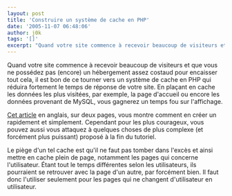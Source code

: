 ```yaml
---
layout: post
title: 'Construire un système de cache en PHP'
date: '2005-11-07 06:48:06'
author: j0k
tags: '[]'
excerpt: "Quand votre site commence à recevoir beaucoup de visiteurs et que vous ne possédez pas (encore) un hébergement assez costaud pour encaisser tout cela, il est bon de ce tourner vers un système de cache en PHP qui réduira fortement le temps de réponse de votre site.     \nEn plaçant en cache les données les plus visitées, par exemple, la page d'accueil ou encore les      …"
---
```


Quand votre site commence à recevoir beaucoup de visiteurs et que vous ne possédez pas (encore) un hébergement assez costaud pour encaisser tout cela, il est bon de ce tourner vers un système de cache en PHP qui réduira fortement le temps de réponse de votre site.
En plaçant en cache les données les plus visitées, par exemple, la page d'accueil ou encore les données provenant de MySQL, vous gagnerez un temps fou sur l'affichage.

[Cet article](http://www.phpit.net/article/build-caching-system-php/2/) en anglais, sur deux pages, vous montre comment en créer un rapidement et simplement. Cependant pour les plus courageux, vous pouvez aussi vous attaquez à quelques choses de plus complexe (et forcément plus puissant) proposé à la fin du tutoriel.

Le piège d'un tel cache est qu'il ne faut pas tomber dans l'excès et ainsi mettre en cache plein de page, notamment les pages qui concerne l'utilisateur. Étant tout le temps différentes selon les utilisateurs, ils pourraient se retrouver avec la page d'un autre, par forcément bien. Il faut donc l'utiliser seulement pour les pages qui ne changent d'utilisateur en utilisateur.
